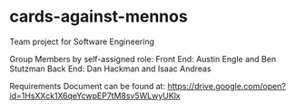 # cards-against-mennos
Team project for Software Engineering

Group Members by self-assigned role:
Front End: Austin Engle and Ben Stutzman
Back End:  Dan Hackman and Isaac Andreas

Requirements Document can be found at: https://drive.google.com/open?id=1HsXXck1X6qeYcwpEP7tM8sv5WLwyUKlx
